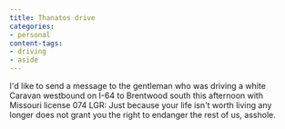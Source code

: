 ```yaml
---
title: Thanatos drive
categories:
- personal
content-tags:
- driving
- aside
---
```


I'd like to send a message to the gentleman who was driving a white Caravan westbound on I-64 to Brentwood south this afternoon with Missouri license 074 LGR: Just because your life isn't worth living any longer does not grant you the right to endanger the rest of us, asshole.

